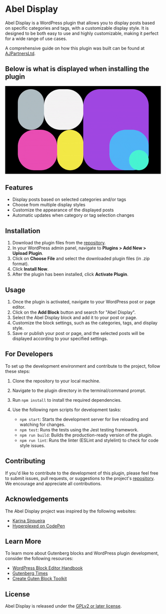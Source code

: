 # Abel Display

Abel Display is a WordPress plugin that allows you to display posts based on specific categories and tags, with a customizable display style. It is designed to be both easy to use and highly customizable, making it perfect for a wide range of use cases.

A comprehensive guide on how this plugin was built can be found at [AJPartnersLtd](https://www.ajpartnersltd.com/building-a-wordpress-gutenberg-block-plugin-a-revised-guide/).

## Below is what is displayed when installing the plugin

![Animation gif of the abel-dipsplay plugin in action](./assets/abel-display-plugin.gif)

## Features

- Display posts based on selected categories and/or tags
- Choose from multiple display styles
- Customize the appearance of the displayed posts
- Automatic updates when category or tag selection changes

## Installation

1. Download the plugin files from the [repository](https://github.com/animasoul/abel-display).
2. In your WordPress admin panel, navigate to **Plugins > Add New > Upload Plugin**.
3. Click on **Choose File** and select the downloaded plugin files (in .zip format).
4. Click **Install Now**.
5. After the plugin has been installed, click **Activate Plugin**.

## Usage

1. Once the plugin is activated, navigate to your WordPress post or page editor.
2. Click on the **Add Block** button and search for "Abel Display".
3. Select the Abel Display block and add it to your post or page.
4. Customize the block settings, such as the categories, tags, and display style.
5. Save or publish your post or page, and the selected posts will be displayed according to your specified settings.

## For Developers

To set up the development environment and contribute to the project, follow these steps:

1. Clone the repository to your local machine.
2. Navigate to the plugin directory in the terminal/command prompt.
3. Run `npm install` to install the required dependencies.
4. Use the following npm scripts for development tasks:

   - `npm start`: Starts the development server for live reloading and watching for changes.
   - `npm test`: Runs the tests using the Jest testing framework.
   - `npm run build`: Builds the production-ready version of the plugin.
   - `npm run lint`: Runs the linter (ESLint and stylelint) to check for code style issues.

## Contributing

If you'd like to contribute to the development of this plugin, please feel free to submit issues, pull requests, or suggestions to the project's [repository](https://github.com/animasoul/abel-display). We encourage and appreciate all contributions.

## Acknowledgements

The Abel Display project was inspired by the following websites:
- [Karina Sirqueira](https://karinasirqueira.com/)
- [Hyperplexed on CodePen](https://codepen.io/Hyperplexed/pen/poVpKdQ)

## Learn More

To learn more about Gutenberg blocks and WordPress plugin development, consider the following resources:

- [WordPress Block Editor Handbook](https://developer.wordpress.org/block-editor/)
- [Gutenberg Times](https://gutenbergtimes.com/)
- [Create Guten Block Toolkit](https://github.com/ahmadawais/create-guten-block)

## License

Abel Display is released under the [GPLv2 or later license](https://www.gnu.org/licenses/gpl-2.0.html).
